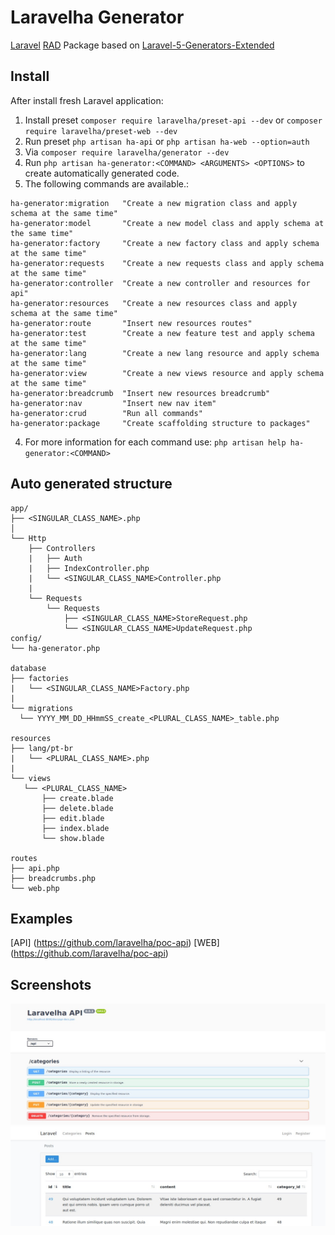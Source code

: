 # Laravelha Generator
[Laravel](https://laravel.com/) [RAD](https://pt.wikipedia.org/wiki/Desenvolvimento_r%C3%A1pido_de_aplica%C3%A7%C3%B5es) Package  based on [Laravel-5-Generators-Extended](https://github.com/laracasts/Laravel-5-Generators-Extended) 

## Install
After install fresh Laravel application:

1. Install preset `composer require laravelha/preset-api --dev` or `composer require laravelha/preset-web --dev` 
2. Run preset `php artisan ha-api` or `php artisan ha-web --option=auth`
3. Via `composer require laravelha/generator --dev`
4. Run `php artisan ha-generator:<COMMAND> <ARGUMENTS> <OPTIONS>` to create automatically generated code.
5. The following commands are available.:
```shell script
ha-generator:migration   "Create a new migration class and apply schema at the same time"
ha-generator:model       "Create a new model class and apply schema at the same time"
ha-generator:factory     "Create a new factory class and apply schema at the same time"
ha-generator:requests    "Create a new requests class and apply schema at the same time"
ha-generator:controller  "Create a new controller and resources for api"
ha-generator:resources   "Create a new resources class and apply schema at the same time"
ha-generator:route       "Insert new resources routes"
ha-generator:test        "Create a new feature test and apply schema at the same time"
ha-generator:lang        "Create a new lang resource and apply schema at the same time"
ha-generator:view        "Create a new views resource and apply schema at the same time"
ha-generator:breadcrumb  "Insert new resources breadcrumb"
ha-generator:nav         "Insert new nav item"
ha-generator:crud        "Run all commands"
ha-generator:package     "Create scaffolding structure to packages"
```
4. For more information for each command use:
`php artisan help ha-generator:<COMMAND>`

## Auto generated structure
  
```
app/
├── <SINGULAR_CLASS_NAME>.php
│
└── Http
    ├── Controllers
    |   ├── Auth
    |   ├── IndexController.php
    |   └── <SINGULAR_CLASS_NAME>Controller.php
    |
    └── Requests
        └── Requests
            ├── <SINGULAR_CLASS_NAME>StoreRequest.php
            └── <SINGULAR_CLASS_NAME>UpdateRequest.php
config/
└── ha-generator.php

database
├── factories
|   └── <SINGULAR_CLASS_NAME>Factory.php
|
└── migrations
  └── YYYY_MM_DD_HHmmSS_create_<PLURAL_CLASS_NAME>_table.php

resources
├── lang/pt-br
|   └── <PLURAL_CLASS_NAME>.php
|
└── views
   └── <PLURAL_CLASS_NAME>
       ├── create.blade
       ├── delete.blade
       ├── edit.blade
       ├── index.blade
       └── show.blade
  
routes
├── api.php
├── breadcrumbs.php
└── web.php

```

## Examples
[API] (https://github.com/laravelha/poc-api)
[WEB] (https://github.com/laravelha/poc-api)

## Screenshots
![API](/.github/images/api.jpeg)
![WEB](/.github/images/web.jpeg)


